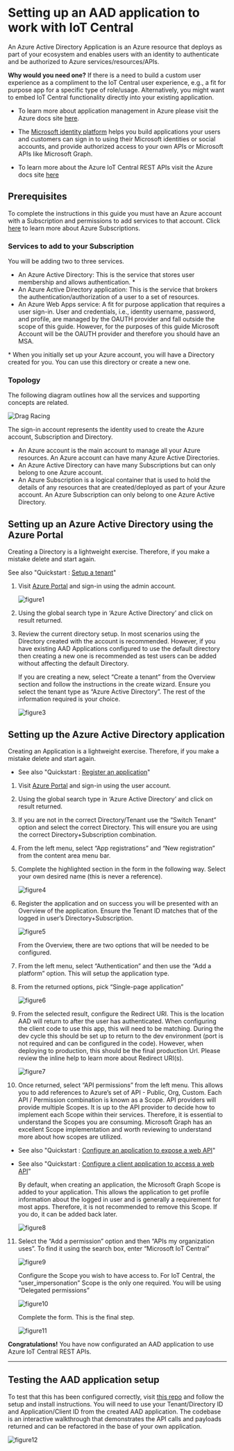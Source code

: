 # Setting up an AAD application to work with IoT Central

An Azure Active Directory Application is an Azure resource that deploys as part of your ecosystem and enables users with an identity to authenticate and be authorized to Azure services/resources/APIs.

__Why would you need one?__ If there is a need to build a custom user experience as a compliment to the IoT Central user experience, e.g., a fit for purpose app for a specific type of role/usage. Alternatively, you might want to embed IoT Central functionality directly into your existing application.

- To learn more about application management in Azure please visit the Azure docs site [here](https://docs.microsoft.com/en-us/azure/active-directory/manage-apps/what-is-application-management).

- The [Microsoft identity platform](https://docs.microsoft.com/en-us/azure/active-directory/develop/v2-overview) helps you build applications your users and customers can sign in to using their Microsoft identities or social accounts, and provide authorized access to your own APIs or Microsoft APIs like Microsoft Graph.

- To learn more about the Azure IoT Central REST APIs visit the Azure docs site [here](https://docs.microsoft.com/en-us/rest/api/iotcentral)

## __Prerequisites__

To complete the instructions in this guide you must have an Azure account with a Subscription and permissions to add services to that account. Click [here](https://azure.microsoft.com/en-us/free) to learn more about Azure Subscriptions.

### __Services to add to your Subscription__
You will be adding two to three services.
- An Azure Active Directory: This is the service that stores user membership and allows authentication. *
- An Azure Active Directory application: This is the service that brokers the authentication/authorization of a user to a set of resources.
- An Azure Web Apps service: A fit for purpose application that requires a user sign-in.  User and credentials, i.e., identity username, password, and profile, are managed by the OAUTH provider and fall outside the scope of this guide. However, for the purposes of this guide Microsoft Account will be the OAUTH provider and therefore you should have an MSA.

\* When you initially set up your Azure account, you will have a Directory created for you. You can use this directory or create a new one.

### __Topology__
The following diagram outlines how all the services and supporting concepts are related.

![Drag Racing](images/figure1.png)

The sign-in account represents the identity used to create the Azure account, Subscription and Directory.

- An Azure account is the main account to manage all your Azure resources. An Azure account can have many Azure Active Directories.
- An Azure Active Directory can have many Subscriptions but can only belong to one Azure account.
- An Azure Subscription is a logical container that is used to hold the details of any resources that are created/deployed as part of your Azure account. An Azure Subscription can only belong to one Azure Active Directory.

## __Setting up an Azure Active Directory using the Azure Portal__

Creating a Directory is a lightweight exercise. Therefore, if you make a mistake delete and start again.

See also "Quickstart : [Setup a tenant](https://docs.microsoft.com/en-us/azure/active-directory/develop/quickstart-create-new-tenant)"

1. Visit [Azure Portal](https://portal.azure.com) and sign-in using the admin account.

   ![figure1](images/figure2.png)

2. Using the global search type in ‘Azure Active Directory’ and click on result returned.

3. Review the current directory setup. In most scenarios using the Directory created with the account is recommended. However, if you have existing AAD Applications configured to use the default directory then creating a new one is recommended as test users can be added without affecting the default Directory.

   If you are creating a new, select “Create a tenant” from the Overview section and follow the instructions in the create wizard. Ensure you select the tenant type as “Azure Active Directory”. The rest of the information required is your choice.

   ![figure3](images/figure3.png)

## __Setting up the Azure Active Directory application__
Creating an Application is a lightweight exercise. Therefore, if you make a mistake delete and start again.

- See also "Quickstart : [Register an application](https://docs.microsoft.com/en-us/azure/active-directory/develop/quickstart-register-app)"

1.	Visit [Azure Portal](https://portal.azure.com) and sign-in using the user account.

2.	Using the global search type in ‘Azure Active Directory’ and click on result returned.

3.	If you are not in the correct Directory/Tenant use the “Switch Tenant” option and select the correct Directory. This will ensure you are using the correct Directory+Subscription combination.

4.	From the left menu, select “App registrations” and “New registration” from the content area menu bar.

5.	Complete the highlighted section in the form in the following way. Select your own desired name (this is never a reference).

    ![figure4](images/figure4.png)

6.	Register the application and on success you will be presented with an Overview of the application. Ensure the Tenant ID matches that of the logged in user’s Directory+Subscription.

    ![figure5](images/figure5.png)

    From the Overview, there are two options that will be needed to be configured.

7. From the left menu, select “Authentication” and then use the “Add a platform” option. This will setup the application type.

8. From the returned options, pick “Single-page application”

    ![figure6](images/figure6.png)

9. From the selected result, configure the Redirect URI. This is the location AAD will return to after the user has authenticated. When configuring the client code to use this app, this will need to be matching. During the dev cycle this should be set up to return to the dev environment (port is not required and can be configured in the code). However, when deploying to production, this should be the final production Url. Please review the inline help to learn more about Redirect URI(s).

    ![figure7](images/figure7.png)

10. Once returned, select “API permissions” from the left menu. This allows you to add references to Azure’s set of API - Public, Org, Custom. Each API / Permission combination is known as a Scope. API providers will provide multiple Scopes. It is up to the API provider to decide how to implement each Scope within their services. Therefore, it is essential to understand the Scopes you are consuming. Microsoft Graph has an excellent Scope implementation and worth reviewing to understand more about how scopes are utilized.

- See also "Quickstart : [Configure an application to expose a web API](https://docs.microsoft.com/en-us/azure/active-directory/develop/quickstart-configure-app-expose-web-apis)"
- See also "Quickstart : [Configure a client application to access a web API](https://docs.microsoft.com/en-us/azure/active-directory/develop/quickstart-configure-app-access-web-apis)"

  By default, when creating an application, the Microsoft Graph Scope is added to your application. This allows the application to get profile information about the logged in user and is generally a requirement for most apps. Therefore, it is not recommended to remove this Scope. If you do, it can be added back later.

    ![figure8](images/figure8.png)

11. Select the “Add a permission” option and then “APIs my organization uses”.  To find it using the search box, enter “Microsoft IoT Central”

    ![figure9](images/figure9.png)

    Configure the Scope you wish to have access to. For IoT Central, the “user_impersonation” Scope is the only one required. You will be using “Delegated permissions”

    ![figure10](images/figure10.png)

    Complete the form. This is the final step.

    ![figure11](images/figure11.png)

__Congratulations!__ You have now configurated an AAD application to use Azure IoT Central REST APIs.

---

## __Testing the AAD application setup__

To test that this has been configured correctly, visit [this repo](https://github.com/iot-for-all/iot-central-aad-app)  and follow the setup and install instructions. You will need to  use your Tenant/Directory ID and Application/Client ID from the created AAD application. The codebase is an interactive walkthrough that demonstrates the API calls and payloads returned and can be refactored in the base of your own application.

![figure12](images/figure12.png)

